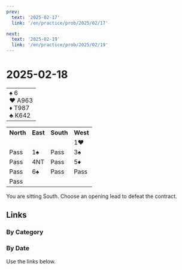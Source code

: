 ```yaml
---
prev:
  text: '2025-02-17'
  link: '/en/practice/prob/2025/02/17'

next:
  text: '2025-02-19'
  link: '/en/practice/prob/2025/02/19'
---
```


# 2025-02-18

<table class="hand">
	<tr>
		<td>♠ 6<br>♥ A963<br>♦ T987<br>♣ K642</td>
	</tr>
</table>

<table class="auction">
	<tr>
		<th>North</th>
		<th>East</th>
		<th>South</th>
		<th>West</th>
	</tr>
	<tr>
		<td></td>
		<td></td>
		<td></td>
		<td>1♥</td>
	</tr>
	<tr>
		<td>Pass</td>
		<td>1♠</td>
		<td>Pass</td>
		<td>3♠</td>
	</tr>
	<tr>
		<td>Pass</td>
		<td>4NT</td>
		<td>Pass</td>
		<td>5♦</td>
	</tr>
	<tr>
		<td>Pass</td>
		<td>6♠</td>
		<td>Pass</td>
		<td>Pass</td>
	</tr>
	<tr>
		<td>Pass</td>
		<td></td>
		<td></td>
		<td></td>
	</tr>
</table>

You are sitting South. Choose an opening lead to defeat the contract.

## Links

[<Badge type="tip" text="Check Solution"/>](/en/learning/prob/2025/02/18)

### By Category

[<Badge type="tip" text="<--"/>](/en/practice/prob/2025/02/01)
[<Badge type="tip" text="Calendar"/>](/en/practice/calendar/2025/02)
[<Badge type="info" text="-->"/>](/en/practice/prob/2025/02/18#links)

### By Date

Use the links below.